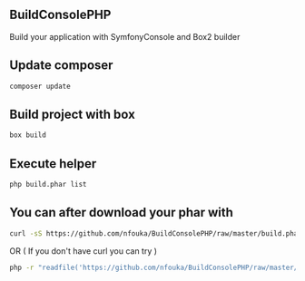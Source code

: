 ## BuildConsolePHP
Build your application with SymfonyConsole and Box2 builder

## Update composer 
```bash
composer update
```


## Build project with box
```bash
box build
```

## Execute helper 
```bash
php build.phar list 
```
## You can after download your phar with 
```bash
curl -sS https://github.com/nfouka/BuildConsolePHP/raw/master/build.phar -L -o build.phar
```
OR ( If you don't have curl you can try ) 
```bash
php -r "readfile('https://github.com/nfouka/BuildConsolePHP/raw/master/build.phar');" > drupal.phar
```
